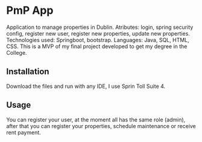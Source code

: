# PmP App

Application to manage properties in Dublin. Atributes: login, spring security config, register new user, register new properties, update new properties. Technologies used: Springboot, bootstrap. Languages: Java, SQL, HTML, CSS. This is a MVP of my final project developed to get my degree in the College.

## Installation

Download the files and run with any IDE, I use Sprin Toll Suite 4.

## Usage

You can register your user, at the moment all has the same role (admin), after that you can register your properties, schedule maintenance or receive rent payment.
